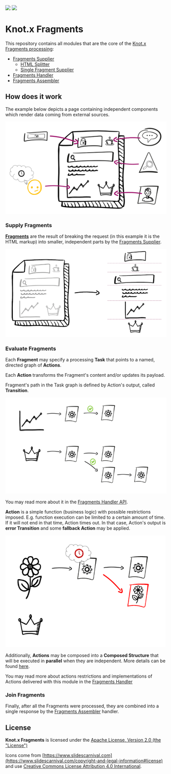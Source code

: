[![][travis img]][travis]
[![][license img]][license]

# Knot.x Fragments
This repository contains all modules that are the core of the [Knot.x Fragments processing](https://github.com/Knotx/knotx-fragments#how-does-it-work):
- [Fragments Supplier](https://github.com/Knotx/knotx-fragments/tree/master/supplier)
    - [HTML Splitter](https://github.com/Knotx/knotx-fragments/tree/master/supplier/html-splitter)
    - [Single Fragment Supplier](https://github.com/Knotx/knotx-fragments/tree/master/supplier/single-fragment)
- [Fragments Handler](https://github.com/Knotx/knotx-fragments/tree/master/handler)
- [Fragments Assembler](https://github.com/Knotx/knotx-fragments/tree/master/assembler)

## How does it work

The example below depicts a page containing independent components which render data coming from 
external sources.

![Page with components](https://github.com/Knotx/knotx-fragments/raw/master/assets/images/case.png)

### Supply Fragments

[**Fragments**](https://github.com/Knotx/knotx-fragments/tree/master/api#knotx-fragment-api) 
are the result of breaking the request (in this example it is the HTML markup) into smaller, independent parts by the
[Fragments Supplier](https://github.com/Knotx/knotx-fragments/tree/master/supplier).

![Fragments](https://github.com/Knotx/knotx-fragments/raw/master/assets/images/fragments_supplier.png)

### Evaluate Fragments

Each **Fragment** may specify a processing **Task** that points to a named, directed graph of **Actions**.

Each **Action** transforms the Fragment's content and/or updates its payload. 

Fragment's path in the Task graph is defined by Action's output, called **Transition**.

<img src="https://github.com/Knotx/knotx-fragments/raw/master/assets/images/graph_processing.png" width="700">

You may read more about it in the [Fragments Handler API](https://github.com/Knotx/knotx-fragments/tree/master/handler/api).

**Action** is a simple function (business logic) with possible restrictions imposed. E.g. function execution
can be limited to a certain amount of time. If it will not end in that time, Action times out. 
In that case, Action's output is **error Transition** and some **fallback Action** may be applied.

<img src="https://github.com/Knotx/knotx-fragments/raw/master/assets/images/graph_processing_failure.png" width="500">

Additionally, **Actions** may be composed into a **Composed Structure** that will be executed in **parallel** when they
are independent. More details can be found [here](https://github.com/Knotx/knotx-fragments/tree/master/handler/engine).

You may read more about actions restrictions and implementations of Actions delivered with this 
module in the [Fragments Handler](https://github.com/Knotx/knotx-fragments/tree/master/handler)

### Join Fragments

Finally, after all the Fragments were processed, they are combined into a single response by the 
[Fragments Assembler](https://github.com/Knotx/knotx-fragments/tree/master/assembler) handler.

## License
**Knot.x Fragments** is licensed under the [Apache License, Version 2.0 (the "License")](https://www.apache.org/licenses/LICENSE-2.0.txt)

Icons come from [https://www.slidescarnival.com](https://www.slidescarnival.com/copyright-and-legal-information#license) and 
use [Creative Commons License Attribution 4.0 International](https://creativecommons.org/licenses/by/4.0/).

[travis]:https://travis-ci.com/Knotx/knotx-fragments
[travis img]:https://travis-ci.com/Knotx/knotx-fragments.svg?branch=master

[license]:https://github.com/Knotx/knotx-fragments/blob/master/LICENSE
[license img]:https://img.shields.io/badge/License-Apache%202.0-blue.svg

